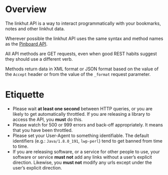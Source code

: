 # Overview

The linkhut API is a way to interact programmatically with your bookmarks, notes and other linkhut data.

Wherever possible the linkhut API uses the same syntax and method names as the [Pinboard API](https://www.pinboard.in/api/).

All API methods are GET requests, even when good REST habits suggest they should use a different verb.

Methods return data in XML format or JSON format based on the value of the `Accept` header or from the value of the 
`_format` request parameter.

# Etiquette

* Please wait **at least one second** between HTTP queries, or you are likely to get automatically throttled. If you are releasing a library to access the API, you **must** do this.
* Please watch for 500 or 999 errors and back-off appropriately. It means that you have been throttled.
* Please set your User-Agent to something identifiable. The default identifiers (e.g.: `Java/1.8.0_191`, `lwp-perl`) tend to get banned from time to time.
* If you are releasing software, or a service for other people to use, your software or service **must not** add any links without a user’s explicit direction. Likewise, you **must not** modify any urls except under the user’s explicit direction.